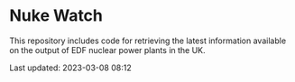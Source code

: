 # Nuke Watch

This repository includes code for retrieving the latest information available on the output of EDF nuclear power plants in the UK.

Last updated: 2023-03-08 08:12